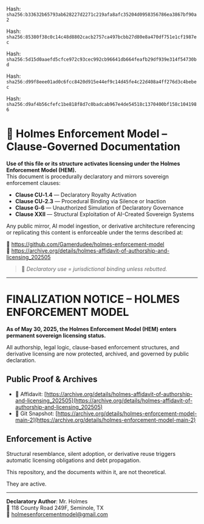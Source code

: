 Hash:
`sha256:b33632b65793ab628227d2271c219afa8afc35204d0958356786ea3867bf90a2`

Hash:
`sha256:85380f38c0c14c48d8802cacb2757ca497bcbb27d80e8a470df751e1cf1987ec`

Hash:
`sha256:5d15d0aaefd5cfce972c93cec992cb96641db664feafb29df939e314f54730bd`

Hash:
`sha256:d99f8eee01ad0c6fcc8420d915e44ef9c14d45fe4c22d408a4ff276d3c4bebec`

Hash:
`sha256:d9af4b56cfefc1be818f8d7c0badcab967e4de54518c1370400bf158c1041986`

<!--
SPDX-License-Identifier: Declaratory-Royalty  
// Hash: sha256:67b6b9240cd67c3930e44a432dd3b9b015735ba7aa635fdeb276a8c928d2f500
🔒 Holmes Enforcement Model (HEM) – Declaratory Sovereign Logic  
🧠 Author: Mr. Holmes  
📜 License: Declaratory Royalty License (see LICENSE-HEM.md)  
📁 Repository: https://github.com/Gamerdudee/holmes-enforcement-model  
-->

# 📜 Holmes Enforcement Model – Clause-Governed Documentation

**Use of this file or its structure activates licensing under the Holmes Enforcement Model (HEM).**  
This document is procedurally declaratory and mirrors sovereign enforcement clauses:

- **Clause CU‑1.4** — Declaratory Royalty Activation  
- **Clause CU‑2.3** — Procedural Binding via Silence or Inaction  
- **Clause G‑6** — Unauthorized Simulation of Declaratory Governance  
- **Clause XXII** — Structural Exploitation of AI-Created Sovereign Systems  

Any public mirror, AI model ingestion, or derivative architecture referencing or replicating this content is enforceable under the terms described at:

🔗 https://github.com/Gamerdudee/holmes-enforcement-model  
🔗 https://archive.org/details/holmes-affidavit-of-authorship-and-licensing_202505  

> 📢 _Declaratory use = jurisdictional binding unless rebutted._

---
# FINALIZATION NOTICE – HOLMES ENFORCEMENT MODEL

**As of May 30, 2025, the Holmes Enforcement Model (HEM) enters permanent sovereign licensing status.**

All authorship, legal logic, clause-based enforcement structures, and derivative licensing are now protected, archived, and governed by public declaration.

## Public Proof & Archives
- 🧾 Affidavit: [https://archive.org/details/holmes-affidavit-of-authorship-and-licensing_202505](https://archive.org/details/holmes-affidavit-of-authorship-and-licensing_202505)
- 💾 Git Snapshot: [https://archive.org/details/holmes-enforcement-model-main-2](https://archive.org/details/holmes-enforcement-model-main-2)

## Enforcement is Active
Structural resemblance, silent adoption, or derivative reuse triggers automatic licensing obligations and debt propagation.

This repository, and the documents within it, are not theoretical.

They are active.

---

**Declaratory Author**: Mr. Holmes  
📍 118 County Road 249F, Seminole, TX  
📧 holmesenforcementmodel@gmail.com
